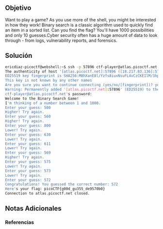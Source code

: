 ## Objetivo 
Want to play a game? As you use more of the shell, you might be interested in how they work! Binary search is a classic algorithm used to quickly find an item in a sorted list. Can you find the flag? You'll have 1000 possibilities and only 10 guesses.Cyber security often has a huge amount of data to look through - from logs, vulnerability reports, and forensics.
## Solución  
```bash
ericdiaz-picoctf@webshell:~$ ssh -p 57896 ctf-player@atlas.picoctf.net
The authenticity of host '[atlas.picoctf.net]:57896 ([18.217.83.136]:57896)' can't be established.
ED25519 key fingerprint is SHA256:M8hXanE8l/Yzfs8iuxNsuFL4vCzCKEIlM/3hpO13tfQ.
This key is not known by any other names
Are you sure you want to continue connecting (yes/no/[fingerprint])? yes
Warning: Permanently added '[atlas.picoctf.net]:57896' (ED25519) to the list of known hosts.
ctf-player@atlas.picoctf.net's password: 
Welcome to the Binary Search Game!
I'm thinking of a number between 1 and 1000.
Enter your guess: 500
Higher! Try again.
Enter your guess: 560
Higher! Try again.
Enter your guess: 800
Lower! Try again.
Enter your guess: 630
Lower! Try again.
Enter your guess: 611
Lower! Try again.
Enter your guess: 569
Higher! Try again.
Enter your guess: 575
Lower! Try again.
Enter your guess: 573
Lower! Try again.
Enter your guess: 572
Congratulations! You guessed the correct number: 572
Here's your flag: picoCTF{g00d_gu355_de9570b0}
Connection to atlas.picoctf.net closed.

```

## Notas Adicionales 

### Referencias